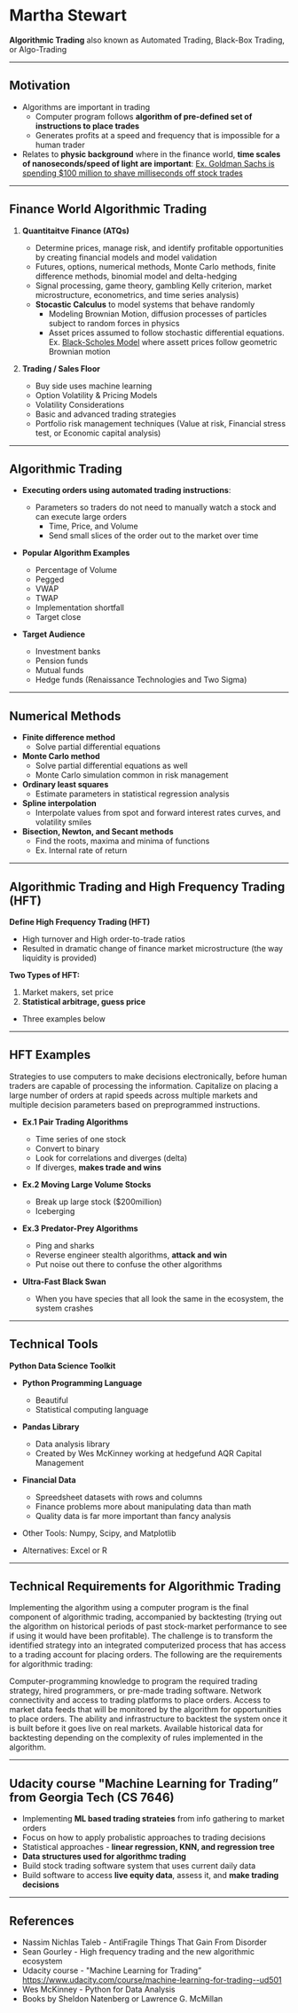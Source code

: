 # Martha Stewart
**Algorithmic Trading** also known as Automated Trading, Black-Box Trading, or Algo-Trading

---

## Motivation 
* Algorithms are important in trading
   * Computer program follows **algorithm of pre-defined set of instructions to place trades**
   * Generates profits at a speed and frequency that is impossible for a human trader
* Relates to **physic background** where in the finance world, **time scales of nanoseconds/speed of light are important**: [Ex. Goldman Sachs is spending $100 million to shave milliseconds off stock trades](https://www.cnbc.com/2019/08/01/goldman-spending-100-million-to-shave-milliseconds-off-stock-trades.html)



---

## Finance World Algorithmic Trading 

1) **Quantitaitve Finance (ATQs)**
    * Determine prices, manage risk, and identify profitable opportunities by creating financial models and model validation
    * Futures, options, numerical methods, Monte Carlo methods, finite difference methods, binomial model and delta-hedging 
    * Signal processing, game theory, gambling Kelly criterion, market microstructure, econometrics, and time series analysis)
    * **Stocastic Calculus** to model systems that behave randomly
      * Modeling Brownian Motion, diffusion processes of particles subject to random forces in physics
      * Asset prices assumed to follow stochastic differential equations. Ex. [Black-Scholes Model](https://en.wikipedia.org/wiki/Black%E2%80%93Scholes_equation) where assett prices follow geometric Brownian motion


2) **Trading / Sales Floor** 
    * Buy side uses machine learning
    * Option Volatility & Pricing Models
    * Volatility Considerations
    * Basic and advanced trading strategies
    * Portfolio risk management techniques (Value at risk, Financial stress test, or Economic capital analysis)


---

## Algorithmic Trading

* **Executing orders using automated trading instructions**: 
   * Parameters so traders do not need to manually watch a stock and can execute large orders
      * Time, Price, and Volume
      * Send small slices of the order out to the market over time

* **Popular Algorithm Examples**
   * Percentage of Volume
   * Pegged
   * VWAP
   * TWAP
   * Implementation shortfall
   * Target close
   
* **Target Audience**
   * Investment banks
   * Pension funds
   * Mutual funds
   * Hedge funds (Renaissance Technologies and Two Sigma)
---

## Numerical Methods 

* **Finite difference method**  
  * Solve partial differential equations
* **Monte Carlo method** 
  * Solve partial differential equations as well 
  * Monte Carlo simulation common in risk management
* **Ordinary least squares** 
  * Estimate parameters in statistical regression analysis
* **Spline interpolation** 
  * Interpolate values from spot and forward interest rates curves, and volatility smiles
* **Bisection, Newton, and Secant methods** 
  * Find the roots, maxima and minima of functions 
  * Ex. Internal rate of return


---

## Algorithmic Trading and  High Frequency Trading (HFT)

**Define High Frequency Trading (HFT)**
   * High turnover and High order-to-trade ratios
   * Resulted in dramatic change of finance market microstructure (the way liquidity is provided)

**Two Types of HFT:**
  1) Market makers, set price
  2) **Statistical arbitrage, guess price** 
   * Three examples below


---

## HFT Examples
Strategies to use computers to make decisions electronically, before human traders are capable of processing the information. Capitalize on placing a large number of orders at rapid speeds across multiple markets and multiple decision parameters based on preprogrammed instructions. 

  * **Ex.1 Pair Trading Algorithms**
    * Time series of one stock
    * Convert to binary 
    * Look for correlations and diverges (delta)
    * If diverges, **makes trade and wins** 

  * **Ex.2 Moving Large Volume Stocks** 
    * Break up large stock ($200million)
    * Iceberging 

  * **Ex.3 Predator-Prey Algorithms** 
    * Ping and sharks
    * Reverse engineer stealth algorithms, **attack and win**
    * Put noise out there to confuse the other algorithms

* **Ultra-Fast Black Swan**
  * When you have species that all look the same in the ecosystem, the system crashes

---

## Technical Tools

**Python Data Science Toolkit**

* **Python Programming Language**
  * Beautiful
  * Statistical computing language
  
* **Pandas Library**
  * Data analysis library 
  * Created by Wes McKinney working at hedgefund AQR Capital Management
  
* **Financial Data**
  * Spreedsheet datasets with rows and columns
  * Finance problems more about manipulating data than math
  * Quality data is far more important than fancy analysis
  
* Other Tools: Numpy, Scipy, and Matplotlib
* Alternatives: Excel or R

---

## Technical Requirements for Algorithmic Trading

Implementing the algorithm using a computer program is the final component of algorithmic trading, accompanied by backtesting (trying out the algorithm on historical periods of past stock-market performance to see if using it would have been profitable). The challenge is to transform the identified strategy into an integrated computerized process that has access to a trading account for placing orders. The following are the requirements for algorithmic trading:

 Computer-programming knowledge to program the required trading strategy, hired programmers, or pre-made trading software.
 Network connectivity and access to trading platforms to place orders.
 Access to market data feeds that will be monitored by the algorithm for opportunities to place orders.
 The ability and infrastructure to backtest the system once it is built before it goes live on real markets.
 Available historical data for backtesting depending on the complexity of rules implemented in the algorithm.



---

## **Udacity course "Machine Learning for Trading” from Georgia Tech (CS 7646)**

* Implementing **ML based trading strateies** from info gathering to market orders
* Focus on how to apply probalistic approaches to trading decisions
* Statistical approaches - **linear regression, KNN, and regression tree** 
* **Data structures used for algorithmc trading** 
* Build stock trading software system that uses current daily data
* Build software to access **live equity data**, assess it, and **make trading decisions**


---

## References 
* Nassim Nichlas Taleb - AntiFragile Things That Gain From Disorder
* Sean Gourley - High frequency trading and the new algorithmic ecosystem
* Udacity course -  "Machine Learning for Trading” https://www.udacity.com/course/machine-learning-for-trading--ud501
* Wes McKinney - Python for Data Analysis
* Books by Sheldon Natenberg or Lawrence G. McMillan

